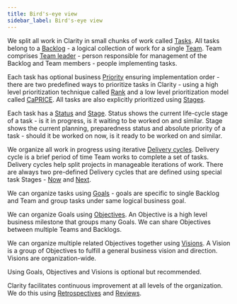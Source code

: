 ```yaml
---
title: Bird's-eye view
sidebar_label: Bird's-eye view
---
```


We split all work in Clarity in small chunks of work called [Tasks](concepts/tasks.md). All tasks belong to a [Backlog](concepts/backlog.md) - a logical collection of work for a single [Team](concepts/team.md). Team comprises [Team leader](concepts/team.md#team-leader) - person responsible for management of the Backlog and Team members - people implementing tasks.

Each task has optional business [Priority](concepts/prioritization.md) ensuring implementation order - there are two predefined ways to prioritize tasks in Clarity - using a high level prioritization technique called [Rank](concepts/prioritization.md#prioritization-using-rank) and a low level prioritization model called [CaPRICE](concepts/prioritization.md#prioritization-using-caprice). All tasks are also explicitly prioritized using [Stages](./concepts/task-stage.md).

Each task has a [Status](concepts/tasks.md#task-status) and [Stage](concepts/task-stage.md). Status shows the current life-cycle stage of a task - is it in progress, is it waiting to be worked on and similar. Stage shows the current planning, preparedness status and absolute priority of a task - should it be worked on now, is it ready to be worked on and similar.

We organize all work in progress using iterative [Delivery cycles](concepts/delivery-cycle.md). Delivery cycle is a brief period of time Team works to complete a set of tasks. Delivery cycles help split projects in manageable iterations of work. There are always two pre-defined Delivery cycles that are defined using special task Stages - [Now](concepts/task-stage.md#now) and [Next](concepts/task-stage.md#next).

We can organize tasks using [Goals](concepts/work-organization.md#goal) - goals are specific to single Backlog and Team and group tasks under same logical business goal.

We can organize Goals using [Objectives](concepts/work-organization.md#objective). An Objective is a high level business milestone that groups many Goals. We can share Objectives between multiple Teams and Backlogs.

We can organize multiple related Objectives together using [Visions](concepts/work-organization.md#vision). A Vision is a group of Objectives to fulfill a general business vision and direction. Visions are organization-wide.

Using Goals, Objectives and Visions is optional but recommended.

Clarity facilitates continuous improvement at all levels of the organization. We do this using [Retrospectives](concepts/routines.md#retrospective-routines) and [Reviews](concepts/routines.md#review-routines).
